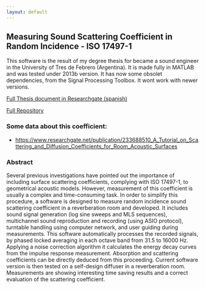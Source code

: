 ```yaml
---
layout: default
---
```


## Measuring Sound Scattering Coefficient in Random Incidence - ISO 17497-1


This software is the result of my degree thesis for became a sound engineer in the University of Tres de Febrero (Argentina). It is made fully in MATLAB and was tested under 2013b version. It has now some obsolet dependencies, from the Signal Processing Toolbox. It wont work with newer versions.

[Full Thesis document in Researchgate (spanish)](https://www.researchgate.net/publication/299227485_Software_development_for_measuring_random_incidence_scattering_coefficient_ISO_17497_-_1)

[Full Repository](https://github.com/Marouxet/SoundScatteringCoeff)


### Some data about this coefficient:

* https://www.researchgate.net/publication/233688510_A_Tutorial_on_Scattering_and_Diffusion_Coefficients_for_Room_Acoustic_Surfaces


### Abstract

Several previous investigations have pointed out the importance of including surface scattering coefficients, complying with ISO 17497-1, to geometrical acoustic models. However, measurement of this coefficient is usually a complex and time-consuming task. In order to simplify this procedure, a software is designed to measure random incidence sound scattering coefficient in a reverberation room and developed. It includes sound signal generation (log sine sweeps and MLS sequences), multichannel sound reproduction and recording (using ASIO protocol), turntable handling using computer network, and user guiding during measurements. This software automatically processes the recorded signals, by phased locked averaging in each octave band from 31.5 to 16000 Hz. Applying a noise correction algorithm it calculates the energy decay curves from the impulse response measurement. Absorption and scattering coefficients can be directly deduced from this proceeding. Current software version is then tested on a self-design diffuser in a reverberation room. Measurements are showing interesting time saving results and a correct evaluation of the scattering coefficient.


